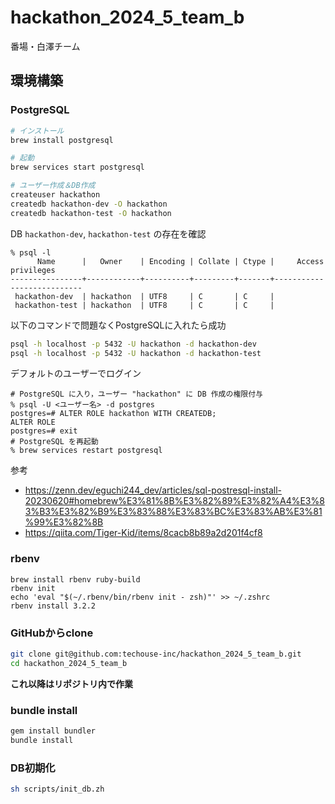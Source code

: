 # hackathon_2024_5_team_b

番場・白澤チーム

## 環境構築

### PostgreSQL
```zsh
# インストール
brew install postgresql

# 起動
brew services start postgresql

# ユーザー作成＆DB作成
createuser hackathon
createdb hackathon-dev -O hackathon
createdb hackathon-test -O hackathon
```

DB `hackathon-dev`, `hackathon-test` の存在を確認
```shellsession
% psql -l
      Name      |   Owner    | Encoding | Collate | Ctype |     Access privileges
----------------+------------+----------+---------+-------+---------------------------
 hackathon-dev  | hackathon  | UTF8     | C       | C     |
 hackathon-test | hackathon  | UTF8     | C       | C     |
```

以下のコマンドで問題なくPostgreSQLに入れたら成功
```zsh
psql -h localhost -p 5432 -U hackathon -d hackathon-dev
psql -h localhost -p 5432 -U hackathon -d hackathon-test
```

デフォルトのユーザーでログイン
```shellsession
# PostgreSQL に入り，ユーザー "hackathon" に DB 作成の権限付与
% psql -U <ユーザー名> -d postgres
postgres=# ALTER ROLE hackathon WITH CREATEDB;
ALTER ROLE
postgres=# exit
# PostgreSQL を再起動
% brew services restart postgresql
```

参考
- https://zenn.dev/eguchi244_dev/articles/sql-postresql-install-20230620#homebrew%E3%81%8B%E3%82%89%E3%82%A4%E3%83%B3%E3%82%B9%E3%83%88%E3%83%BC%E3%83%AB%E3%81%99%E3%82%8B
- https://qiita.com/Tiger-Kid/items/8cacb8b89a2d201f4cf8

### rbenv

```zh
brew install rbenv ruby-build
rbenv init
echo 'eval "$(~/.rbenv/bin/rbenv init - zsh)"' >> ~/.zshrc
rbenv install 3.2.2
```

### GitHubからclone
```zsh
git clone git@github.com:techouse-inc/hackathon_2024_5_team_b.git
cd hackathon_2024_5_team_b
```
**これ以降はリポジトリ内で作業**

### bundle install
```zsh
gem install bundler
bundle install
```

### DB初期化
```zsh
sh scripts/init_db.zh
```
